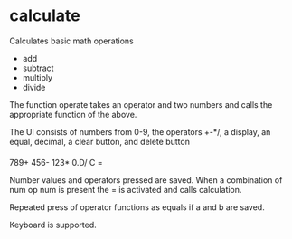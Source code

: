 # calculate
Calculates basic math operations
- add
- subtract
- multiply
- divide

The function operate takes an operator and two numbers and calls
the appropriate function of the above.

The UI consists of numbers from 0-9, the operators +-*/, a display, an equal, decimal, a clear button, and delete button

####
789+
456-
123*
0.D/
C  =

Number values and operators pressed are saved. When a combination of num op num is present
the = is activated and calls calculation.

Repeated press of operator functions as equals if a and b are saved.

Keyboard is supported.